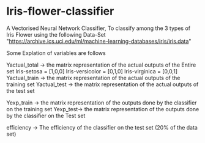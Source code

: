 # Iris-flower-classifier
A Vectorised Neural Network Classifier, To classify among the 3 types of Iris Flower using the following Data-Set
"https://archive.ics.uci.edu/ml/machine-learning-databases/iris/iris.data"

Some Explation of variables are follows

Yactual_total -> the matrix representation of the actual outputs of the Entire set
                Iris-setosa = [1,0,0]
                Iris-versicolor = [0,1,0]
                 Iris-virginica = [0,0,1]
Yactual_train -> the matrix representation of the actual outputs of the training set
Yactual_test -> the matrix representation of the actual outputs of the test set

Yexp_train -> the matrix representation of the outputs done by the classifier on the training set
Yexp_test-> the matrix representation of the outputs done by the classifier on the Test set

efficiency -> The efficiency of the classifier on the test set (20% of the data set)
